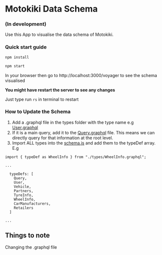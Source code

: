 # Motokiki Data Schema

### (In development)

Use this App to visualise the data schema of Motokiki.

### Quick start guide

```bash
npm install

npm start
```

In your browser then go to http://localhost:3000/voyager to see the schema visualised

**You might have restart the server to see any changes**

Just type run `rs` in terminal to restart

### How to Update the Schema

1.  Add a .graphql file in the types folder with the type name e.g [User.graphql](./src/types/User.graphql)
2.  If it is a main query, add it to the [Query.graphql](./src/Query.graphql) file. This means we can directly query for that information at the root level.
3.  Import ALL types into the [schema.js](./src/schema.js) and add them to the typeDef array. E.g

```
import { typeDef as WheelInfo } from "./types/WheelInfo.graphql";

...

  typeDefs: [
    Query,
    User,
    Vehicle,
    Partners,
    TyreInfo,
    WheelInfo,
    CarManufacturers,
    Retailers
  ]

...
```

## Things to note

Changing the .graphql file
